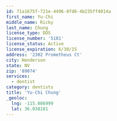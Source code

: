 ```yaml
---
id: 71a1675f-721e-4496-8fd6-4b235ff4014a
first_name: Yu-Chi
middle_name: Ricky
last_name: Chung
license_type: DDS
license_number: '5181'
license_status: Active
license_expiration: 6/30/15
address: '2302 Prometheus Ct'
city: Henderson
state: NV
zip: '89074'
services:
  - dentist
category: dentists
title: 'Yu-Chi Chung'
_geoloc:
  lng: -115.086999
  lat: 36.038181
---
```

